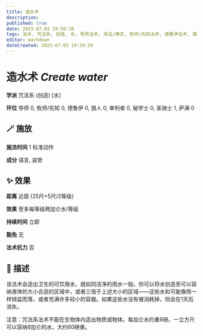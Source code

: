 ```yaml
---
title: 造水术
description: 
published: true
date: 2023-07-03 19:59:28
tags: 法术, 咒法系, 创造, 水, 导师法术, 戏法/祷念, 牧师/先知法术, 德鲁伊法术, 猎人法术, 审判者法术, 秘学士法术, 圣骑士法术, 1环法术, 萨满法术
editor: markdown
dateCreated: 2023-07-03 19:59:28
---
```


# **造水术** *Create water*

**学派** 咒法系 (创造) \[水\] 

**环位** 导师 0, 牧师/先知 0, 德鲁伊 0, 猎人 0, 审判者 0, 秘学士 0, 圣骑士 1, 萨满 0

## 🪄 施放

**施法时间** 1 标准动作

**成分** 语言, 姿势

## ✨ 效果  

**距离** 近距 (25尺+5尺/2等级) 

**效果** 至多每等级两加仑水/等级 

**持续时间** 立即 

**豁免** 无

**法术抗力** 否

## 📖 描述

该法术会造出卫生的可饮用水，就如同洁净的雨水一般。你可以将水创造至可以容纳液体的大小合适的区域中，或者三倍于上述大小的区域——这些水和可能像雨一样倾盆而落，或者充满许多较小的容器。如果这些水没有被消耗掉，则会在1天后消失。

注意：咒法系法术不能在生物体内造出物质或物体。每加仑水约重8磅。一立方尺可以容纳8加仑的水，大约60磅重。
    